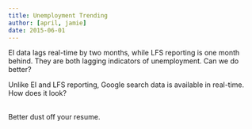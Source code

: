 ```yaml
---
title: Unemployment Trending
author: [april, jamie]
date: 2015-06-01
---
```

EI data lags real-time by two months, while LFS reporting is one month behind. They are both lagging indicators of unemployment. Can we do better?

Unlike EI and LFS reporting, Google search data is available in real-time. How does it look?

<script type="text/javascript" src="http://d3js.org/d3.v3.js"></script>
<div class="oversize gtrends-unemployment-chart"></div>

<br />
Better dust off your resume.
<link rel="stylesheet" type="text/css" href="/articles/unemployment-trending/style.css">
<script type="text/javascript" src="/articles/unemployment-trending/script.js"></script>